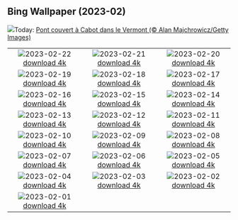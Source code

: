 ## Bing Wallpaper (2023-02)
![](https://www.bing.com/th?id=OHR.FosterCoveredBridge_FR-CA3683040080_UHD.jpg&w=1000)Today: [Pont couvert à Cabot dans le Vermont (© Alan Majchrowicz/Getty Images)](https://www.bing.com/th?id=OHR.FosterCoveredBridge_FR-CA3683040080_UHD.jpg)

|      |      |      |
| :----: | :----: | :----: |
|![](https://www.bing.com/th?id=OHR.MardiGrasNOLA_FR-CA1284664706_UHD.jpg&pid=hp&w=384&h=216&rs=1&c=4)2023-02-22 [download 4k](https://www.bing.com/th?id=OHR.MardiGrasNOLA_FR-CA1284664706_UHD.jpg)|![](https://www.bing.com/th?id=OHR.GB25Anni_FR-CA4423026548_UHD.jpg&pid=hp&w=384&h=216&rs=1&c=4)2023-02-21 [download 4k](https://www.bing.com/th?id=OHR.GB25Anni_FR-CA4423026548_UHD.jpg)|![](https://www.bing.com/th?id=OHR.MauiWhale_FR-CA1414904810_UHD.jpg&pid=hp&w=384&h=216&rs=1&c=4)2023-02-20 [download 4k](https://www.bing.com/th?id=OHR.MauiWhale_FR-CA1414904810_UHD.jpg)|
|![](https://www.bing.com/th?id=OHR.EbenIceCave_FR-CA1548006725_UHD.jpg&pid=hp&w=384&h=216&rs=1&c=4)2023-02-19 [download 4k](https://www.bing.com/th?id=OHR.EbenIceCave_FR-CA1548006725_UHD.jpg)|![](https://www.bing.com/th?id=OHR.Itaimbezinho_FR-CA7114230171_UHD.jpg&pid=hp&w=384&h=216&rs=1&c=4)2023-02-18 [download 4k](https://www.bing.com/th?id=OHR.Itaimbezinho_FR-CA7114230171_UHD.jpg)|![](https://www.bing.com/th?id=OHR.FireFallYosemite_FR-CA1657083384_UHD.jpg&pid=hp&w=384&h=216&rs=1&c=4)2023-02-17 [download 4k](https://www.bing.com/th?id=OHR.FireFallYosemite_FR-CA1657083384_UHD.jpg)|
|![](https://www.bing.com/th?id=OHR.HippoDayChobe_FR-CA1773539093_UHD.jpg&pid=hp&w=384&h=216&rs=1&c=4)2023-02-16 [download 4k](https://www.bing.com/th?id=OHR.HippoDayChobe_FR-CA1773539093_UHD.jpg)|![](https://www.bing.com/th?id=OHR.OtaruIgloo_FR-CA1894219836_UHD.jpg&pid=hp&w=384&h=216&rs=1&c=4)2023-02-15 [download 4k](https://www.bing.com/th?id=OHR.OtaruIgloo_FR-CA1894219836_UHD.jpg)|![](https://www.bing.com/th?id=OHR.MoonValley_FR-CA2089121794_UHD.jpg&pid=hp&w=384&h=216&rs=1&c=4)2023-02-14 [download 4k](https://www.bing.com/th?id=OHR.MoonValley_FR-CA2089121794_UHD.jpg)|
|![](https://www.bing.com/th?id=OHR.BoobyDarwinDay_FR-CA2247209197_UHD.jpg&pid=hp&w=384&h=216&rs=1&c=4)2023-02-13 [download 4k](https://www.bing.com/th?id=OHR.BoobyDarwinDay_FR-CA2247209197_UHD.jpg)|![](https://www.bing.com/th?id=OHR.DarkSkiesDV_FR-CA2468494854_UHD.jpg&pid=hp&w=384&h=216&rs=1&c=4)2023-02-12 [download 4k](https://www.bing.com/th?id=OHR.DarkSkiesDV_FR-CA2468494854_UHD.jpg)|![](https://www.bing.com/th?id=OHR.EpidaurusGreece_FR-CA2601968797_UHD.jpg&pid=hp&w=384&h=216&rs=1&c=4)2023-02-11 [download 4k](https://www.bing.com/th?id=OHR.EpidaurusGreece_FR-CA2601968797_UHD.jpg)|
|![](https://www.bing.com/th?id=OHR.LowerAntelopeAZ_FR-CA3378697598_UHD.jpg&pid=hp&w=384&h=216&rs=1&c=4)2023-02-10 [download 4k](https://www.bing.com/th?id=OHR.LowerAntelopeAZ_FR-CA3378697598_UHD.jpg)|![](https://www.bing.com/th?id=OHR.NorwayRestArea_FR-CA2805422738_UHD.jpg&pid=hp&w=384&h=216&rs=1&c=4)2023-02-09 [download 4k](https://www.bing.com/th?id=OHR.NorwayRestArea_FR-CA2805422738_UHD.jpg)|![](https://www.bing.com/th?id=OHR.MedievalLabro_FR-CA2430724795_UHD.jpg&pid=hp&w=384&h=216&rs=1&c=4)2023-02-08 [download 4k](https://www.bing.com/th?id=OHR.MedievalLabro_FR-CA2430724795_UHD.jpg)|
|![](https://www.bing.com/th?id=OHR.WaitangiFjordlandNP_FR-CA1856211187_UHD.jpg&pid=hp&w=384&h=216&rs=1&c=4)2023-02-07 [download 4k](https://www.bing.com/th?id=OHR.WaitangiFjordlandNP_FR-CA1856211187_UHD.jpg)|![](https://www.bing.com/th?id=OHR.MonarchPismo_FR-CA0845248620_UHD.jpg&pid=hp&w=384&h=216&rs=1&c=4)2023-02-06 [download 4k](https://www.bing.com/th?id=OHR.MonarchPismo_FR-CA0845248620_UHD.jpg)|![](https://www.bing.com/th?id=OHR.FeldbergSchnee_FR-CA2909704523_UHD.jpg&pid=hp&w=384&h=216&rs=1&c=4)2023-02-05 [download 4k](https://www.bing.com/th?id=OHR.FeldbergSchnee_FR-CA2909704523_UHD.jpg)|
|![](https://www.bing.com/th?id=OHR.QuebecFrontenac_FR-CA0148794819_UHD.jpg&pid=hp&w=384&h=216&rs=1&c=4)2023-02-04 [download 4k](https://www.bing.com/th?id=OHR.QuebecFrontenac_FR-CA0148794819_UHD.jpg)|![](https://www.bing.com/th?id=OHR.GroundhogThree_FR-CA4612695753_UHD.jpg&pid=hp&w=384&h=216&rs=1&c=4)2023-02-03 [download 4k](https://www.bing.com/th?id=OHR.GroundhogThree_FR-CA4612695753_UHD.jpg)|![](https://www.bing.com/th?id=OHR.SunriseCastle_FR-CA4695206757_UHD.jpg&pid=hp&w=384&h=216&rs=1&c=4)2023-02-02 [download 4k](https://www.bing.com/th?id=OHR.SunriseCastle_FR-CA4695206757_UHD.jpg)|
|![](https://www.bing.com/th?id=OHR.ZebraTrio_FR-CA2888022589_UHD.jpg&pid=hp&w=384&h=216&rs=1&c=4)2023-02-01 [download 4k](https://www.bing.com/th?id=OHR.ZebraTrio_FR-CA2888022589_UHD.jpg)|